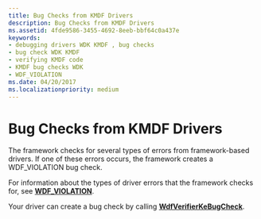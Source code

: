 ```yaml
---
title: Bug Checks from KMDF Drivers
description: Bug Checks from KMDF Drivers
ms.assetid: 4fde9586-3455-4692-8eeb-bbf64c0a437e
keywords:
- debugging drivers WDK KMDF , bug checks
- bug check WDK KMDF
- verifying KMDF code
- KMDF bug checks WDK
- WDF_VIOLATION
ms.date: 04/20/2017
ms.localizationpriority: medium
---
```


# Bug Checks from KMDF Drivers


The framework checks for several types of errors from framework-based drivers. If one of these errors occurs, the framework creates a WDF\_VIOLATION bug check.

For information about the types of driver errors that the framework checks for, see [**WDF\_VIOLATION**](https://docs.microsoft.com/windows-hardware/drivers/debugger/bug-check-0x10d---wdf-violation).

Your driver can create a bug check by calling [**WdfVerifierKeBugCheck**](https://docs.microsoft.com/windows-hardware/drivers/ddi/content/wdfverifier/nf-wdfverifier-wdfverifierkebugcheck).

 

 





